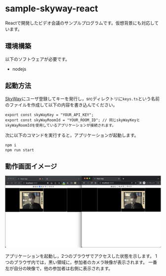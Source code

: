 # sample-skyway-react

Reactで開発したビデオ会議のサンプルプログラムです。仮想背景にも対応しています。

## 環境構築

以下のソフトウェアが必要です。

* nodejs

## 起動方法

[SkyWay](https://console-webrtc-free.ecl.ntt.com/users/login)にユーザ登録してキーを発行し，srcディレクトリに`keys.ts`という名前のファイルを作成して以下の内容を書き込んでください。
```
export const skyWayKey = "YOUR_API_KEY";
export const skyWayRoomId = "YOUR_ROOM_ID"; // 同じskyWayKeyとskyWayRoomIdを使用しているアプリケーションが接続されます。
```
次に以下のコマンドを実行すると，アプリケーションが起動します。
```
npm i
npm run start
```

## 動作画面イメージ

![screen](react-skyway-sample.png)

アプリケーションを起動し，2つのブラウザでアクセスした状態を示します。
1つのブラウザ内では，黒い領域に，参加者のカメラ映像が表示されます。
一番左が自分の映像で，他の参加者は右側に表示されます。

